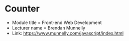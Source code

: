 # Counter

- Module title = Front-end Web Development
- Lecturer name = Brendan Munnelly
- Link: https://www.munnelly.com/javascript/index.html
